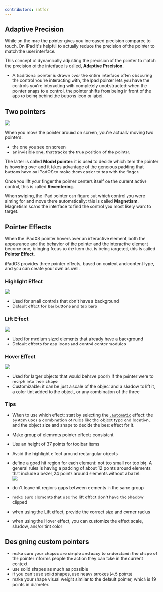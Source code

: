 ```yaml
---
contributors: zntfdr
---
```


## Adaptive Precision

 While on the mac the pointer gives you increased precision compared to touch. On iPad it's helpful to actually reduce the precision of the pointer to match the user interface.  

 This concept of dynamically adjusting the precision of the pointer to match the precision of the interface is called, **Adaptive Precision**.

 - A traditional pointer is drawn _over_ the entire interface often obscuring the control you're interacting with, the Ipad pointer lets you have the controls you're interacting with completely unobstructed: when the pointer snaps to a control, the pointer shifts from being in front of the app to being behind the buttons icon or label. 

 ## Two pointers

 ![][pointersImage]

 When you move the pointer around on screen, you're actually moving two pointers: 
 - the one you see on screen
 - an invisible one, that tracks the true position of the pointer. 

The latter is called **Model pointer**: it is used to decide which item the pointer is hovering over and it takes advantage of the generous padding that buttons have on iPadOS to make them easier to tap with the finger. 

Once you lift your finger the pointer centers itself on the current active control, this is called **Recentering**.

When swiping, the iPad pointer can figure out which control you were aiming for and move there automatically: this is called **Magnetism**. Magnetism scans the interface to find the control you most likely want to target. 

## Pointer Effects

When the iPadOS pointer hovers over an interactive element, both the appearance and the behavior of the pointer and the interactive element become one, bringing focus to the item that is being targeted, this is called **Pointer Effect**.

iPadOS provides three pointer effects, based on context and content type, and you can create your own as well.

### Highlight Effect

![][highlightImage]

- Used for small controls that don't have a background
- Default effect for bar buttons and tab bars

### Lift Effect

![][liftImage]

- Used for medium sized elements that already have a background
- Default effects for app icons and control center modules

### Hover Effect

![][hoverImage]

- Used for larger objects that would behave poorly if the pointer were to morph into their shape
- Customizable: it can be just a scale of the object and a shadow to lift it, a color tint added to the object, or any combination of the three

### Tips

- When to use which effect: start by selecting the [`.automatic`][autoDoc] effect: the system uses a combination of rules like the object type and location, and the object size and shape to decide the best effect for it.
- Make group of elements pointer effects consistent
- Use an height of 37 points for toolbar items
- Avoid the highlight effect around rectangular objects
- define a good hit region for each element: not too small nor too big. A general rules is having a padding of about 12 points around elements that include a bezel, 24 points around elements without a bazel:  
![][paddingImage]

- don't leave hit regions gaps between elements in the same group
- make sure elements that use the lift effect don't have the shadow clipped
- when using the Lift effect, provide the correct size and corner radius
- when using the Hover effect, you can customize the effect scale, shadow, and/or tint color

## Designing custom pointers

- make sure your shapes are simple and easy to understand: the shape of the pointer informs people the action they can take in the current context
- use solid shapes as much as possible
- if you can't use solid shapes, use heavy strokes (4.5 points)
- make your shape visual weight similar to the default pointer, which is 19 points in diameter.

[autoDoc]: https://developer.apple.com/documentation/uikit/uipointereffect/automatic

[pointersImage]: ../../../images/notes/wwdc20/10640/pointers.png 
[highlightImage]: ../../../images/notes/wwdc20/10640/highlight.png
[liftImage]: ../../../images/notes/wwdc20/10640/lift.gif
[hoverImage]: ../../../images/notes/wwdc20/10640/hover.gif
[paddingImage]: ../../../images/notes/wwdc20/10640/padding.gif
